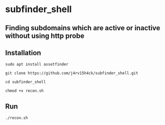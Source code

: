 # subfinder_shell


## Finding subdomains which are active or inactive without using http probe



## Installation

```
sudo apt install assetfinder

git clone https://github.com/j4rv15h4ck/subfinder_shell.git

cd subfinder_shell

chmod +x recon.sh

```

## Run

```
./recon.sh

```

